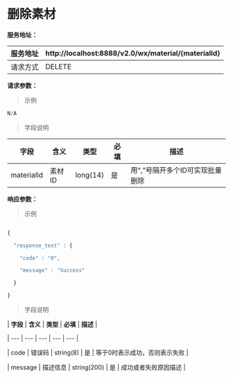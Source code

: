# 删除素材

**服务地址：**

| 服务地址 | http:\/\/localhost:8888\/v2.0\/wx\/material\/{materialId} |
| --- | --- |
| 请求方式 | DELETE |

**请求参数：**

> 示例

```js
N/A
```

> 字段说明

| **字段** | **含义** | **类型** | **必填** | **描述** |
| --- | --- | --- | --- | --- |
| materialId | 素材ID | long\(14\) | 是 | 用“,”号隔开多个ID可实现批量删除 |

**响应参数：**

> 示例

```js

{

  "response_text" : {

    "code" : "0",

    "message" : "Success"

  }

}

```

> 字段说明

| **字段** | **含义** | **类型** | **必填** | **描述** |

| --- | --- | --- | --- | --- |

| code | 错误码 | string\(8\) | 是 | 等于0时表示成功，否则表示失败 |

| message | 描述信息 | string\(200\) | 是 | 成功或者失败原因描述 |

